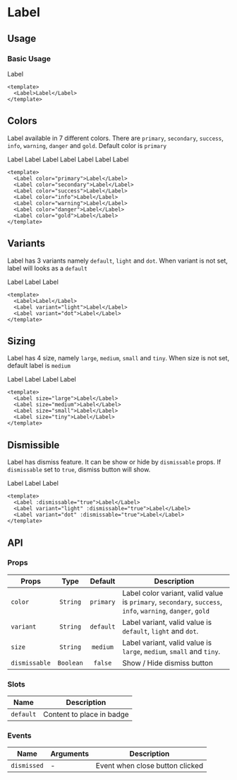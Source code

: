 <script setup>
  import Label from './Label.vue'
</script>

<style scoped lang="postcss">
  .preview {
    .label {
      @apply mr-4;

      &:last-child {
        @apply mr-0;
      }
    }
  }
</style>

# Label

## Usage

### Basic Usage
<preview>
  <Label>Label</Label>
</preview>

```vue
<template>
  <Label>Label</Label>
</template>
```

## Colors
Label available in 7 different colors. There are `primary`, `secondary`, `success`, `info`, `warning`, `danger` and `gold`. Default color is `primary`

<preview>
  <Label color="primary">Label</Label>
  <Label color="secondary">Label</Label>
  <Label color="success">Label</Label>
  <Label color="info">Label</Label>
  <Label color="warning">Label</Label>
  <Label color="danger">Label</Label>
  <Label color="gold">Label</Label>
</preview>

```vue
<template>
  <Label color="primary">Label</Label>
  <Label color="secondary">Label</Label>
  <Label color="success">Label</Label>
  <Label color="info">Label</Label>
  <Label color="warning">Label</Label>
  <Label color="danger">Label</Label>
  <Label color="gold">Label</Label>
</template>
```

## Variants
Label has 3 variants namely `default`, `light` and `dot`. When variant is not set, label will looks as a `default`

<preview>
  <Label>Label</Label>
  <Label variant="light">Label</Label>
  <Label variant="dot">Label</Label>
</preview>

```vue
<template>
  <Label>Label</Label>
  <Label variant="light">Label</Label>
  <Label variant="dot">Label</Label>
</template>
```

## Sizing
Label has 4 size, namely `large`, `medium`, `small` and `tiny`. When size is not set, default label is `medium`

<preview>
  <Label size="large">Label</Label>
  <Label size="medium">Label</Label>
  <Label size="small">Label</Label>
  <Label size="tiny">Label</Label>
</preview>

```vue
<template>
  <Label size="large">Label</Label>
  <Label size="medium">Label</Label>
  <Label size="small">Label</Label>
  <Label size="tiny">Label</Label>
</template>
```

## Dismissible
Label has dismiss feature. It can be show or hide by `dismissable` props. If `dismissable` set to `true`, dismiss button will show.

<preview>
  <Label :dismissable="true">Label</Label>
  <Label variant="light" :dismissable="true">Label</Label>
  <Label variant="dot" :dismissable="true">Label</Label>
</preview>

```vue
<template>
  <Label :dismissable="true">Label</Label>
  <Label variant="light" :dismissable="true">Label</Label>
  <Label variant="dot" :dismissable="true">Label</Label>
</template>
```

## API

### Props

| Props      |   Type    |  Default  | Description                                                                                                 |
|------------|:---------:|:---------:|-------------------------------------------------------------------------------------------------------------|
| `color`    | `String`  | `primary` | Label color variant, valid value is `primary`, `secondary`, `success`, `info`, `warning`, `danger`, `gold` |
| `variant`    | `String`  | `default` | Label variant, valid value is `default`, `light` and `dot`. |
| `size`    | `String`  | `medium` | Label variant, valid value is `large`, `medium`, `small` and `tiny`. |
| `dismissable` | `Boolean` | `false`     | Show / Hide dismiss button                                      |

### Slots

| Name      | Description                 |
|-----------|-----------------------------|
| `default` | Content to place in badge |

### Events


| Name        | Arguments | Description                     |
|-------------|-----------|---------------------------------|
| `dismissed` | -         | Event when close button clicked |
